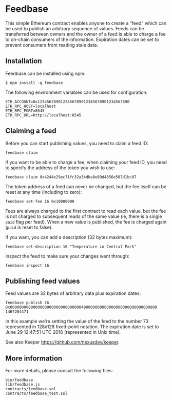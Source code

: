 Feedbase
========

This simple Ethereum contract enables anyone to create a "feed" which
can be used to publish an arbitrary sequence of values.  Feeds can be
transferred between owners and the owner of a feed is able to charge a
fee to on-chain consumers of the information.  Expiration dates can be
set to prevent consumers from reading stale data.


Installation
------------

Feedbase can be installed using npm:

    $ npm install -g feedbase

The following environment variables can be used for configuration:

    ETH_ACCOUNT=0x1234567890123456789012345678901234567890
    ETH_RPC_HOST=localhost
    ETH_RPC_PORT=8545
    ETH_RPC_URL=http://localhost:8545


Claiming a feed
---------------

Before you can start publishing values, you need to claim a feed ID:

    feedbase claim

If you want to be able to charge a fee, when claiming your feed ID,
you need to specify the address of the token you wish to use:

    feedbase claim 0x4244e29ec71fc32a34dba8e89d4856e507d1bc87

The token address of a feed can never be changed, but the fee itself
can be reset at any time (including to zero):

    feedbase set-fee 16 0x10000000

Fees are always charged to the first contract to read each value,
but the fee is not charged to subsequent reads of the same value
(ie, there is a single `paid` flag per feed).
When a new value is published, the fee is charged again (`paid` is reset to false).

If you want, you can add a description (32 bytes maximum):

    feedbase set-description 16 "Temperature in Central Park"

Inspect the feed to make sure your changes went through:

    feedbase inspect 16


Publishing feed values
----------------------

Feed values are 32 bytes of arbitrary data plus expiration dates:

    feedbase publish 16 0x0000000000000000000000000000000490000000000000000000000000000000 1467204471

In this example we're setting the value of the feed to the number 73
represented in 128x128 fixed-point notation.  The expiration date is
set to June 29 12:47:51 UTC 2016 (represented in Unix time).

See also Keeper <https://github.com/nexusdev/keeper>.


More information
----------------

For more details, please consult the following files:

    bin/feedbase
    lib/feedbase.js
    contracts/feedbase.sol
    contracts/feedbase_test.sol
